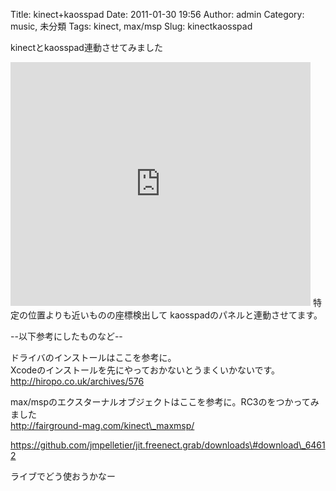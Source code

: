 Title: kinect+kaosspad
Date: 2011-01-30 19:56
Author: admin
Category: music, 未分類
Tags: kinect, max/msp
Slug: kinectkaosspad

kinectとkaosspad連動させてみました  

<iframe title="YouTube video player" class="youtube-player" type="text/html" width="480" height="390" src="http://www.youtube.com/embed/ktnbFFBKOpE" frameborder="0" allowfullscreen></iframe>  
特定の位置よりも近いものの座標検出して  
kaosspadのパネルと連動させてます。

--以下参考にしたものなど--

ドライバのインストールはここを参考に。  
Xcodeのインストールを先にやっておかないとうまくいかないです。  
http://hiropo.co.uk/archives/576

max/mspのエクスターナルオブジェクトはここを参考に。RC3のをつかってみました  
http://fairground-mag.com/kinect\_maxmsp/  

https://github.com/jmpelletier/jit.freenect.grab/downloads\#download\_64612

ライブでどう使おうかなー
